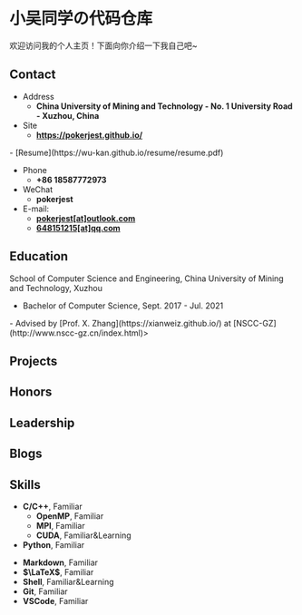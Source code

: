 # 小吴同学の代码仓库

欢迎访问我的个人主页！下面向你介绍一下我自己吧\~

<!-- .slide -->

## Contact

- Address
  - **China University of Mining and Technology - No. 1 University Road - Xuzhou, China**
- Site
  - **<https://pokerjest.github.io/>**
  
<!-->- [Resume](https://wu-kan.github.io/resume/resume.pdf)

<!-- .slide vertical=true -->

- Phone
  - **+86 18587772973**
- WeChat
  - **pokerjest**
- E-mail:
  - **[pokerjest[at]outlook.com](mailto:pokerjest@outlook.com)**
  - **[648151215[at]qq.com](mailto:648151215@qq.com)**

<!-- .slide -->

## Education

<!-- .slide vertical=true -->

School of Computer Science and Engineering, China University of Mining and Technology, Xuzhou

- Bachelor of Computer Science, Sept. 2017 - Jul. 2021
<!-->  - Advised by [Prof. X. Zhang](https://xianweiz.github.io/) at [NSCC-GZ](http://www.nscc-gz.cn/index.html)>

<!-- .slide vertical=true -->
<!--
- Bachelor of Computer Science (Supercomputer Class), Sept. 2017 - Jul. 2021
  - Principle of Supercomputer
  - Parallel and Distributed Computing
  - High Performance Computing
  - Multicore Computing
  >

<!-- .slide -->

## Projects

<!-- .slide vertical=true -->

<!-- [HPL-AI](https://wu-kan.cn/_posts/2021-03-14-HPL-AI/)[![Star](https://img.shields.io/github/stars/wu-kan/HPL-AI.svg)](https://github.com/wu-kan/HPL-AI)[![Fork](https://img.shields.io/github/forks/wu-kan/HPL-AI.svg)](https://github.com/wu-kan/HPL-AI/fork)
  - An implementation of HPL-AI Mixed-Precision Benchmark based on hpl-2.3.
  - Graduation design for bachelor's degree.>

<!-- .slide vertical=true -->
<!--
- [jekyll-theme-WuK](https://jekyll-theme-WuK.wu-kan.cn/)[![Star](https://img.shields.io/github/stars/wu-kan/wu-kan.github.io.svg)](https://github.com/wu-kan/wu-kan.github.io)[![Fork](https://img.shields.io/github/forks/wu-kan/wu-kan.github.io.svg)](https://github.com/wu-kan/wu-kan.github.io/fork)
  - A static blog system with content-first, sliding sidebar theme.
  - Powered by Jekyll.
>
<!-- .slide -->

## Honors
<!--
- **First Prize (3rd) & Highest Linpack**, advisor, [ASC20-21 Student Supercomputer Challenge](https://wu-kan.cn/_posts/2021-05-17-%E6%88%91%E7%9A%84ASC%E5%86%B3%E8%B5%9B%E5%A4%8D%E7%9B%98-%E5%86%92%E9%99%A9-%E5%A4%B1%E8%AF%AF%E4%B8%8E%E7%BF%BB%E8%BD%A6/), May. 2021
》
<!-- .slide vertical=true -->
<!--
- **Gold Medal (4th)**, [CCF Collegiate Computer Systems & Programming Contest](https://wu-kan.cn/_posts/2020-10-17-2020-CCF-CCSP%E7%AB%9E%E8%B5%9B-%E5%90%AB%E5%88%86%E8%B5%9B%E5%8C%BA%E7%AB%9E%E8%B5%9B/), South China Division, Oct. 2020
- **First Scholarship**, Oct. 2020
- **Silver Medal (2nd)**, The 8th "Intel Cup" [Parallel Application Challenge](http://sdcs.sysu.edu.cn/content/5501), Sept. 2020
- **First Prize (3rd) & Winner Prize (5th)**, [Priority Research Application](https://cas-pra.sugon.com/webnews/detail/205), Aug. 2020
>
<!-- .slide vertical=true -->
<!--
- **Top 0.05% in 11395**, [The 18th CCF Certified Software Professional](https://wu-kan.cn/_posts/2019-12-16-%E7%AC%AC%E5%8D%81%E5%85%AB%E6%AC%A1CCF%E8%AE%A1%E7%AE%97%E6%9C%BA%E8%BD%AF%E4%BB%B6%E8%83%BD%E5%8A%9B%E8%AE%A4%E8%AF%81/), Dec. 2019
- **Silver Medal**, [International Collegiate Programming Contest, Xuzhou Site](https://wu-kan.cn/_posts/2019-11-04-%E5%86%8D%E8%A7%81-%E7%AE%97%E6%B3%95%E7%AB%9E%E8%B5%9B/), Nov. 2019
- **Gold Medel**$\times 2$, China Collegiate Programming Contest, Guangdong Division, May. 2019 & May. 2018
>
<!-- .slide -->

## Leadership
<!--
- Leader of [SYSU-SCC](https://github.com/SYSU-SCC), Mar. 2020 - Jul. 2021
>
<!-- .slide -->

## Blogs
<!--
- [基于 Jekyll 搭建个人博客](https://wu-kan.cn/_posts/2019-01-18-%E5%9F%BA%E4%BA%8EJekyll%E6%90%AD%E5%BB%BA%E4%B8%AA%E4%BA%BA%E5%8D%9A%E5%AE%A2/)
- [我的算法竞赛模板](https://wu-kan.cn/_posts/2019-02-04-%E6%88%91%E7%9A%84%E7%AE%97%E6%B3%95%E7%AB%9E%E8%B5%9B%E6%A8%A1%E6%9D%BF/)
- [这一年的一点感想](https://wu-kan.cn/_posts/2019-07-18-%E8%BF%99%E4%B8%80%E5%B9%B4%E7%9A%84%E4%B8%80%E7%82%B9%E6%84%9F%E6%83%B3/)
>
<!-- .slide vertical=true -->
<!--
- [今日此时所想之事](https://wu-kan.cn/_posts/2020-01-24-%E4%BB%8A%E6%97%A5%E6%AD%A4%E6%97%B6%E6%89%80%E6%83%B3%E4%B9%8B%E4%BA%8B/)
- [十月九日](http://wu-kan.cn/_posts/2020-10-09-%E5%8D%81%E6%9C%88%E4%B9%9D%E6%97%A5/)
- [今日此时所想之事（二）](https://wu-kan.cn/_posts/2021-02-11-%E4%BB%8A%E6%97%A5%E6%AD%A4%E6%97%B6%E6%89%80%E6%83%B3%E4%B9%8B%E4%BA%8B-%E4%BA%8C/)
>
<!-- .slide -->

## Skills

<!-- .slide vertical=true -->

- **C/C++**, Familiar
  - **OpenMP**, Familiar
  - **MPI**, Familiar
  - **CUDA**, Familiar&Learning
- **Python**, Familiar

<!-- .slide vertical=true -->

- **Markdown**, Familiar
- **$\LaTeX$**, Familiar
- **Shell**, Familiar&Learning
- **Git**, Familiar
- **VSCode**, Familiar
